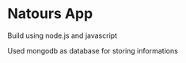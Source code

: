 # Natours App

Build using node.js and javascript

Used mongodb as database for storing informations
